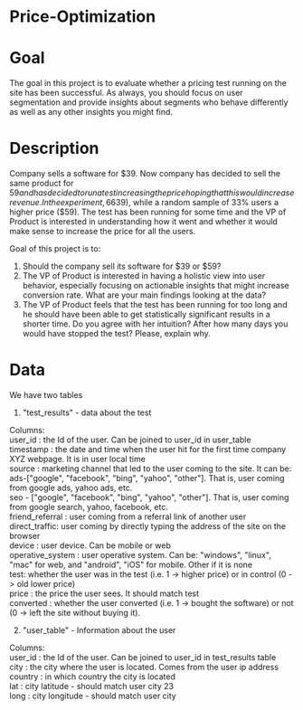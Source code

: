 # Price-Optimization
# Goal 
The goal in this project is to evaluate whether a pricing test running on the site has been successful. As always, you should focus on user segmentation and provide insights about segments who behave differently as well as any other insights you might find.
# Description
Company sells a software for $39. Now company has decided to sell the same product for $59 and has decided to run a test increasing the price hoping that this would increase revenue. In the experiment, 66% of the users have seen the old price ($39), while a random sample of 33% users a higher price ($59). The test has been running for some time and the VP of Product is interested in understanding how it went and whether it would make sense to increase the price for all the users.

Goal of this project is to:<br />
1) Should the company sell its software for $39 or $59?<br />
2) The VP of Product is interested in having a holistic view into user behavior, especially focusing on actionable insights that might increase conversion rate. What are your main findings looking at the data?<br />
3) The VP of Product feels that the test has been running for too long and he should have been able to get statistically significant results in a shorter time. Do you agree with her intuition? After how many days you would have stopped the test? Please, explain why.<br />
# Data 
We have two tables<br />

1) "test_results" - data about the test<br />

Columns:<br />
user_id : the Id of the user. Can be joined to user_id in user_table<br />
timestamp : the date and time when the user hit for the first time company XYZ webpage. It is in user local time<br />
source : marketing channel that led to the user coming to the site. It can be:<br />
ads-["google", "facebook", "bing", "yahoo", "other"]. That is, user coming from google ads, yahoo ads, etc.<br />
seo - ["google", "facebook", "bing", "yahoo", "other"]. That is, user coming from google search, yahoo, facebook, etc.<br />
friend_referral : user coming from a referral link of another user direct_traffic: user coming by directly typing the address of the site on the browser<br />
device : user device. Can be mobile or web<br />
operative_system : user operative system. Can be: "windows", "linux", "mac" for web, and "android", "iOS" for mobile. Other if it is none<br />
test: whether the user was in the test (i.e. 1 -> higher price) or in control (0 -> old lower price)<br />
price : the price the user sees. It should match test<br />
converted : whether the user converted (i.e. 1 -> bought the software) or not (0 -> left the site without buying it).<br />

2) "user_table" - Information about the user<br />

Columns:<br />
user_id : the Id of the user. Can be joined to user_id in test_results table<br />
city : the city where the user is located. Comes from the user ip address<br />
country : in which country the city is located<br />
lat : city latitude - should match user city 23<br />
long : city longitude - should match user city<br />
